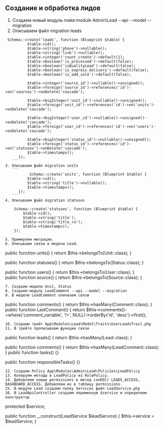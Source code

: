 ## Создание и обработка лидов
1. Создаем новый модуль make:module Admin\Lead --api --model --migration
2. Описываем файл migration leads
  ```
   Schema::create('leads', function (Blueprint $table) {
            $table->id();
            $table->string('phone')->nullable();
            $table->string('link')->nullable();
            $table->integer('count_create')->default(1);
            $table->boolean('is_processed')->default(false);
            $table->boolean('isQualityLead')->default(false);
            $table->boolean('is_express_delivery')->default(false);
            $table->boolean('is_add_sale')->default(false);

            $table->integer('source_id')->nullable()->unsigned();
            $table->foreign('source_id')->references('id')->on('sources')->onDelete('cascade');

            $table->bigInteger('unit_id')->nullable()->unsigned();
            $table->foreign('unit_id')->references('id')->on('units')->onDelete('cascade');

            $table->bigInteger('user_id')->nullable()->unsigned()->onDelete('cascade');
            $table->foreign('user_id')->references('id')->on('users')->onDelete('cascade');

            $table->bigInteger('status_id')->nullable()->unsigned();
            $table->foreign('status_id')->references('id')->on('statuses')->onDelete('cascade');
            $table->timestamps();
        });
     ```
3. Описываем файл migration units
     ```
             Schema::create('units', function (Blueprint $table) {
            $table->id();
            $table->string('title')->nullable();
            $table->timestamps();
        });
     ```
4. Описываем файл migration statuses
```
        Schema::create('statuses', function (Blueprint $table) {
            $table->id();
            $table->string('title');
            $table->string('title_ru');
            $table->timestamps();
        });
```
5. Примеряем миграции.
6. Описываем связи в модели Lead.
```
public function units() {
  return $this->belongsTo(Unit::class);
}

public function statuses()
{
  return $this->belongsTo(Status::class);
}
 
public function users()
{
  return $this->belongsTo(User::class);
}  
public function source()
{
  return $this->belongsTo(Source::class);
}  
```
7. Создаем модели Unit, Status
8. Создаем модуль LeadComment --api --model --migration
9. В модели LeadComment опичваем связи
```
 public function comments()
 {
  return $this->hasMany(Comment::class);
 }
 public function LastComment()
 {
  return $this->comments()->where('comment_variable', '!=', NULL)->orderBy('id', 'desc')->first();
```
10. Создаем трейт App\Modules\Lead\Model\Traits\UserLeadsTrait.php
11. В трейте прописываем функции связи
```
  public function leads() 
  {
    return $this->hasMany(Lead::class);
  }
  
  public function comments()
  {
  return $this->hasMany(LeadComment::class);
  }
  public function tasks() {}

  public function responsibleTasks() {}

```
12. Создаем Policy App\Modules\Admin\Lead\Policies\LeadPolicy
13. Копируем методы в LeadPolicy из RolePolicy.
14. Добавляем новые permissions в метод canDO() LEADS_ACCESS, DASHBOARD_ACCESS. Добавляем их в таблицу permissions.
15. В модуле Lead создаем папку Services файл LeadService.php
16. В LeadApiController создаем переменную $service и определяем конструктор

```
  protected $service;
  
  public function __construct(LeadService $leadService)
  {
    $this->service = $leadService;
  }
  
```
